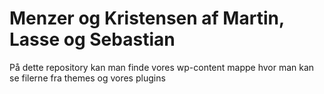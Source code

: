 # Menzer og Kristensen af Martin, Lasse og Sebastian

På dette repository kan man finde vores wp-content mappe hvor man kan se filerne fra themes og vores plugins
